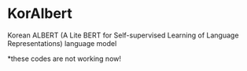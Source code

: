 # KorAlbert
Korean ALBERT (A Lite BERT for Self-supervised Learning of Language Representations) language model

*these codes are not working now!

